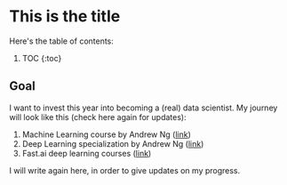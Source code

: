 # This is the title

Here's the table of contents:

1. TOC
{:toc}

## Goal

I want to invest this year into becoming a (real) data scientist. My journey will look like this (check here again for updates):

1. Machine Learning course by Andrew Ng ([link](https://www.coursera.org/learn/machine-learning/home/welcome))
1. Deep Learning specialization by Andrew Ng ([link](https://www.coursera.org/specializations/deep-learning))
1. Fast.ai deep learning courses ([link](https://www.fast.ai/))

I will write again here, in order to give updates on my progress.
